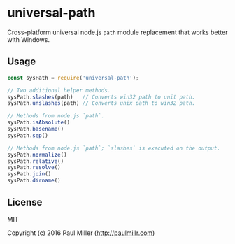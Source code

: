 # universal-path

Cross-platform universal node.js `path` module replacement that works better with Windows.

## Usage

```javascript
const sysPath = require('universal-path');

// Two additional helper methods.
sysPath.slashes(path)   // Converts win32 path to unit path.
sysPath.unslashes(path) // Converts unix path to win32 path.

// Methods from node.js `path`.
sysPath.isAbsolute()
sysPath.basename()
sysPath.sep()

// Methods from node.js `path`; `slashes` is executed on the output.
sysPath.normalize()
sysPath.relative()
sysPath.resolve()
sysPath.join()
sysPath.dirname()
```

## License

MIT

Copyright (c) 2016 Paul Miller (http://paulmillr.com)
